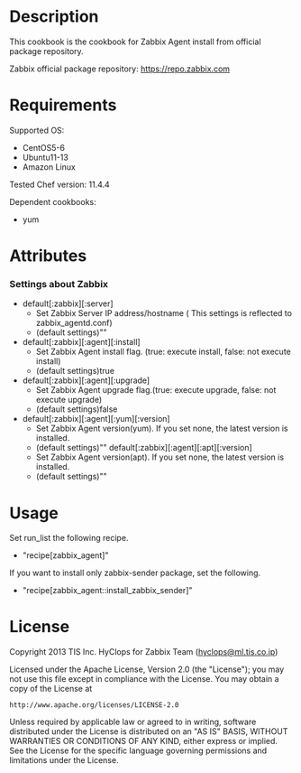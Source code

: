 Description
===========

This cookbook is the cookbook for Zabbix Agent install from official package repository.

Zabbix official package repository: https://repo.zabbix.com

Requirements
============

Supported OS:

* CentOS5-6
* Ubuntu11-13
* Amazon Linux

Tested Chef version: 11.4.4

Dependent cookbooks:

* yum


Attributes
==========

### Settings about Zabbix

* default[:zabbix][:server]
    * Set Zabbix Server IP address/hostname ( This settings is reflected to zabbix_agentd.conf)
    * (default settings)""
* default[:zabbix][:agent][:install]
    * Set Zabbix Agent install flag. (true: execute install, false: not execute install)
    * (default settings)true
* default[:zabbix][:agent][:upgrade]
    * Set Zabbix Agent upgrade flag.(true: execute upgrade, false: not execute upgrade)
    * (default settings)false
* default[:zabbix][:agent][:yum][:version]
    * Set Zabbix Agent version(yum). If you set none, the latest version is installed.
    * (default settings)""
default[:zabbix][:agent][:apt][:version]
    * Set Zabbix Agent version(apt). If you set none, the latest version is installed.
    * (default settings)""


Usage
=====

Set run_list the following recipe.

* "recipe[zabbix_agent]"

If you want to install only zabbix-sender package, set the following.

* "recipe[zabbix_agent::install_zabbix_sender]"

License
======

Copyright 2013 TIS Inc. HyClops for Zabbix Team (hyclops@ml.tis.co.jp)

Licensed under the Apache License, Version 2.0 (the "License");
you may not use this file except in compliance with the License.
You may obtain a copy of the License at

    http://www.apache.org/licenses/LICENSE-2.0

Unless required by applicable law or agreed to in writing, software
distributed under the License is distributed on an "AS IS" BASIS,
WITHOUT WARRANTIES OR CONDITIONS OF ANY KIND, either express or implied.
See the License for the specific language governing permissions and
limitations under the License.
